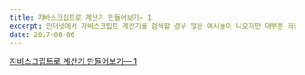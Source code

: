 ```yaml
---
title: 자바스크립트로 계산기 만들어보기— 1
excerpt: 인터넷에서 자바스크립트 계산기를 검색할 경우 많은 예시들이 나오지만 대부분 최종 완성본만 있는 경우가 많았다.
date: 2017-08-06
---
```

[자바스크립트로 계산기 만들어보기— 1](https://link.medium.com/kPBe4EalgW)
